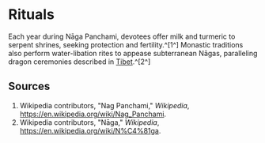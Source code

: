 # Rituals

Each year during Nāga Panchami, devotees offer milk and turmeric to serpent shrines, seeking protection and fertility.^[1^] Monastic traditions also perform water-libation rites to appease subterranean Nāgas, paralleling dragon ceremonies described in [Tibet](../../Tibet/Rituals/README.md).^[2^]

## Sources
1. Wikipedia contributors, "Nag Panchami," *Wikipedia*, <https://en.wikipedia.org/wiki/Nag_Panchami>.
2. Wikipedia contributors, "Nāga," *Wikipedia*, <https://en.wikipedia.org/wiki/N%C4%81ga>.
